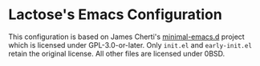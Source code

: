 # Lactose's Emacs Configuration

This configuration is based on James Cherti's [minimal-emacs.d](https://github.com/jamescherti/minimal-emacs.d) project which is licensed under GPL-3.0-or-later. Only `init.el` and `early-init.el` retain the original license. All other files are licensed under 0BSD.
